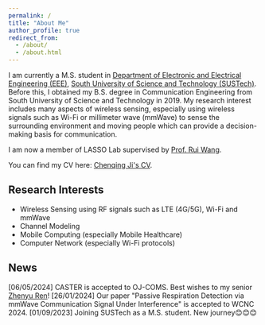 ```yaml
---
permalink: /
title: "About Me"
author_profile: true
redirect_from:
  - /about/
  - /about.html
---
```


I am currently a M.S. student in [Department of Electronic and Electrical Engineering (EEE)](https://eee.sustech.edu.cn/), [South University of Science and Technology (SUSTech)](https://www.sustech.edu.cn/). Before this, I obtained my B.S. degree in Communication Engineering from South University of Science and Technology in 2019. My research interest includes many aspects of wireless sensing, especially using wireless signals such as Wi-Fi or millimeter wave (mmWave) to sense the surrounding environment and moving people which can provide a decision-making basis for communication.

I am now a member of LASSO Lab supervised by [Prof. Rui Wang](http://lasso.eee.sustech.edu.cn/).

You can find my CV here: [Chenqing Ji's CV](../assets/Curriculum_Vitae.pdf).

## Research Interests
- Wireless Sensing using RF signals such as LTE (4G/5G), Wi-Fi and mmWave
- Channel Modeling
- Mobile Computing (especially Mobile Healthcare)
- Computer Network (especially Wi-Fi protocols)

## News
[06/05/2024] CASTER is accepted to OJ-COMS. Best wishes to my senior [Zhenyu Ren](https://renzhenyu.site/)!
[26/01/2024] Our paper "Passive Respiration Detection via mmWave Communication Signal Under Interference" is accepted to WCNC 2024.
[01/09/2023] Joining SUSTech as a M.S. student. New journey😊😊😊
